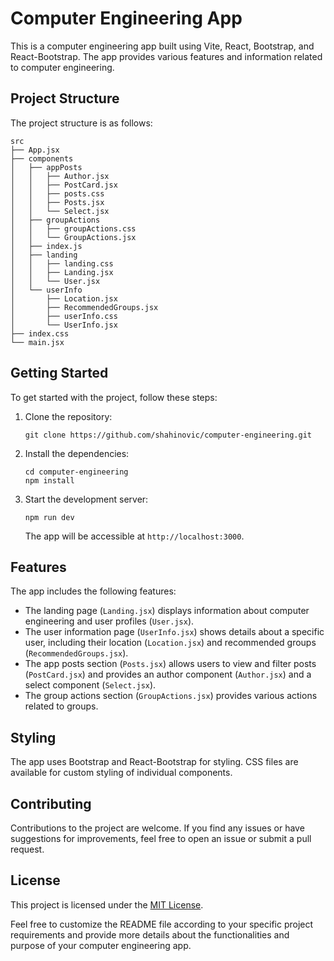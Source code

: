 # Computer Engineering App

This is a computer engineering app built using Vite, React, Bootstrap, and React-Bootstrap. The app provides various features and information related to computer engineering.

## Project Structure

The project structure is as follows:

```
src
├── App.jsx
├── components
│   ├── appPosts
│   │   ├── Author.jsx
│   │   ├── PostCard.jsx
│   │   ├── posts.css
│   │   ├── Posts.jsx
│   │   └── Select.jsx
│   ├── groupActions
│   │   ├── groupActions.css
│   │   └── GroupActions.jsx
│   ├── index.js
│   ├── landing
│   │   ├── landing.css
│   │   ├── Landing.jsx
│   │   └── User.jsx
│   └── userInfo
│       ├── Location.jsx
│       ├── RecommendedGroups.jsx
│       ├── userInfo.css
│       └── UserInfo.jsx
├── index.css
└── main.jsx
```

## Getting Started

To get started with the project, follow these steps:

1. Clone the repository:

   ```shell
   git clone https://github.com/shahinovic/computer-engineering.git
   ```

2. Install the dependencies:

   ```shell
   cd computer-engineering
   npm install
   ```

3. Start the development server:

   ```shell
   npm run dev
   ```

   The app will be accessible at `http://localhost:3000`.

## Features

The app includes the following features:

- The landing page (`Landing.jsx`) displays information about computer engineering and user profiles (`User.jsx`).
- The user information page (`UserInfo.jsx`) shows details about a specific user, including their location (`Location.jsx`) and recommended groups (`RecommendedGroups.jsx`).
- The app posts section (`Posts.jsx`) allows users to view and filter posts (`PostCard.jsx`) and provides an author component (`Author.jsx`) and a select component (`Select.jsx`).
- The group actions section (`GroupActions.jsx`) provides various actions related to groups.

## Styling

The app uses Bootstrap and React-Bootstrap for styling. CSS files are available for custom styling of individual components.

## Contributing

Contributions to the project are welcome. If you find any issues or have suggestions for improvements, feel free to open an issue or submit a pull request.

## License

This project is licensed under the [MIT License](LICENSE).

Feel free to customize the README file according to your specific project requirements and provide more details about the functionalities and purpose of your computer engineering app.
